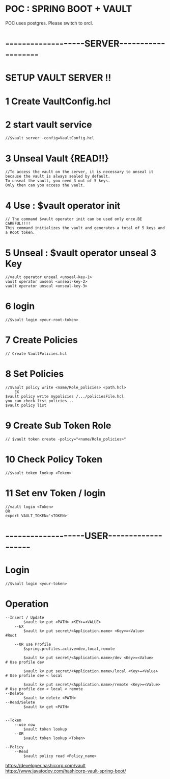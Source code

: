 # POC : SPRING BOOT + VAULT

POC uses postgres. Please switch to orcl.
# -------------------SERVER-------------------

# SETUP VAULT SERVER !!

# 1 Create VaultConfig.hcl 

# 2 start vault service
    //$vault server -config=VaultConfig.hcl 

# 3 Unseal Vault {READ!!}
    //To access the vault on the server, it is necessary to unseal it
    because the vault is always sealed by default.
    To unseal the vault, you need 3 out of 5 keys. 
    Only then can you access the vault.

# 4 Use : $vault operator init
    // The command $vault operator init can be used only once.BE CAREFUL!!!!
    This command initializes the vault and generates a total of 5 keys and a Root token.

# 5 Unseal : $vault operator unseal <unseal-key> 3 Key
    //vault operator unseal <unseal-key-1>
    vault operator unseal <unseal-key-2>
    vault operator unseal <unseal-key-3>


# 6 login 
    //$vault login <your-root-token>
    
# 7 Create Policies
    // Create VaultPolicies.hcl

# 8 Set Policies 
    //$vault policy write <name/Role_policies> <path.hcl>
        EX
    $vault policy write mypolicies /.../policiesFile.hcl
    you can check list policies...
    $vault policy list

# 9 Create Sub Token Role 
    // $vault token create -policy="<name/Role_policies>"

# 10 Check Policy Token 
    //$vault token lookup <Token>

# 11 Set env Token / login
    //vault login <Token>
    OR
    export VAULT_TOKEN='<TOKEN>'


# -------------------USER-------------------

# Login
    //$vault login <your-token>
# Operation
    --Insert / Update
            $vault kv put <PATH> <KEY>=<VALUE>
        --EX
            $vault kv put secret/<Application.name> <Key>=<Value>      #Root

        --OR use Profile
            $spring.profiles.active=dev,local,remote

            $vault kv put secret/<Application.name>/dev <Key>=<Value>      # Use profile dev

            $vault kv put secret/<Application.name>/local <Key>=<Value>      # Use profile dev < local

            $vault kv put secret/<Application.name>/remote <Key>=<Value>      # Use profile dev < local < remote
    --Delete
            $vault kv delete <PATH>
    --Read/Selete
            $vault kv get <PATH>
    

    --Token
        --use now
            $vault token lookup
        --OR
            $vault token lookup <Token>

    --Policy
        --Read
            $vault policy read <Policy_name>


https://developer.hashicorp.com/vault
https://www.javatodev.com/hashicorp-vault-spring-boot/



